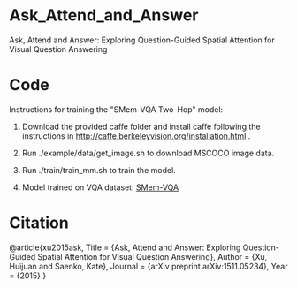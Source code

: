 # Ask_Attend_and_Answer
 
Ask, Attend and Answer: Exploring Question-Guided Spatial Attention for Visual Question Answering


# Code

Instructions for training the "SMem-VQA Two-Hop" model:

1. Download the provided caffe folder and install caffe following the instructions in http://caffe.berkeleyvision.org/installation.html .

2. Run ./example/data/get_image.sh to download MSCOCO image data.

3. Run ./train/train_mm.sh to train the model.

4. Model trained on VQA dataset: [SMem-VQA](https://drive.google.com/file/d/0BxLtQPBFL-uLUFExNEpHNUIyUzQ/view)

# Citation

  @article{xu2015ask,
   Title = {Ask, Attend and Answer: Exploring Question-Guided Spatial Attention for Visual Question Answering},
   Author = {Xu, Huijuan and Saenko, Kate},
   Journal = {arXiv preprint arXiv:1511.05234},
   Year = {2015}
  }
